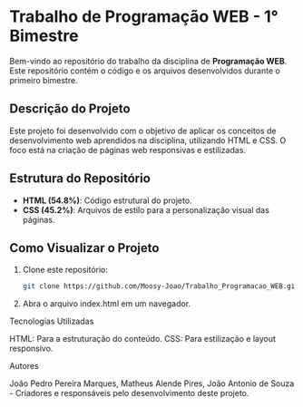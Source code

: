 # Trabalho de Programação WEB - 1° Bimestre

Bem-vindo ao repositório do trabalho da disciplina de **Programação WEB**. Este repositório contém o código e os arquivos desenvolvidos durante o primeiro bimestre.

## Descrição do Projeto

Este projeto foi desenvolvido com o objetivo de aplicar os conceitos de desenvolvimento web aprendidos na disciplina, utilizando HTML e CSS. O foco está na criação de páginas web responsivas e estilizadas.

## Estrutura do Repositório

- **HTML (54.8%)**: Código estrutural do projeto.
- **CSS (45.2%)**: Arquivos de estilo para a personalização visual das páginas.

## Como Visualizar o Projeto

1. Clone este repositório:
   ```bash
   git clone https://github.com/Moosy-Joao/Trabalho_Programacao_WEB.git

2. Abra o arquivo index.html em um navegador.

Tecnologias Utilizadas

HTML: Para a estruturação do conteúdo.
CSS: Para estilização e layout responsivo.

Autores

João Pedro Pereira Marques, Matheus Alende Pires, João Antonio de Souza  - Criadores e responsáveis pelo desenvolvimento deste projeto.
